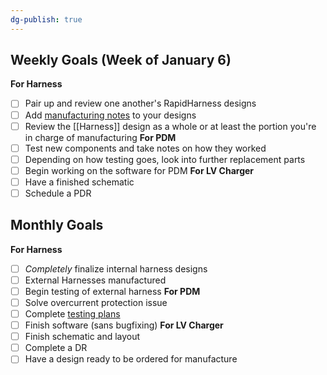 ```yaml
---
dg-publish: true
---
```

## Weekly Goals (Week of January 6)
**For Harness**
- [ ] Pair up and review one another's RapidHarness designs
- [ ] Add [manufacturing notes](https://nufsae.slack.com/archives/C07P7C9PF5F/p1733958734239609) to your designs
- [ ] Review the [[Harness]] design as a whole or at least the portion you're in charge of manufacturing
**For PDM**
- [ ] Test new components and take notes on how they worked
- [ ] Depending on how testing goes, look into further replacement parts
- [ ] Begin working on the software for PDM
**For LV Charger**
- [ ] Have a finished schematic
- [ ] Schedule a PDR

## Monthly Goals
**For Harness**
- [ ] *Completely* finalize internal harness designs
- [ ] External Harnesses manufactured
- [ ] Begin testing of external harness
**For PDM**
- [ ] Solve overcurrent protection issue
- [ ] Complete [testing plans](https://docs.google.com/document/d/1Ojkzd-2abVfz04r5hTp6LYRJP8-pr1D0azjeg3GUBKw/edit?usp=sharing) 
- [ ] Finish software (sans bugfixing)
**For LV Charger**
- [ ] Finish schematic and layout
- [ ] Complete a DR
- [ ] Have a design ready to be ordered for manufacture